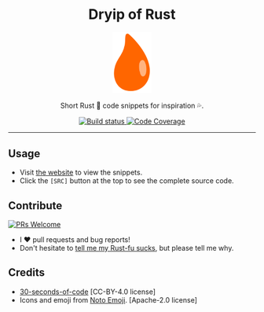 <div align="center">
<h1>Dryip of Rust</h1>
<img src='docs/logo.svg' width=80px/>

Short Rust 🦀 code snippets for inspiration 💦.

<a href="https://github.com/azzamsa/dryip-of-rust/workflows/ci.yml">
    <img src="https://github.com/azzamsa/dryip-of-rust/workflows/ci/badge.svg" alt="Build status" />
</a>
<a href="https://codecov.io/gh/azzamsa/dryip-of-rust">
    <img src="https://codecov.io/gh/azzamsa/dryip-of-rust/branch/master/graph/badge.svg" alt="Code Coverage" />
</a>

</div>

---

## Usage

- Visit [the website](https://docs.rs/dryip/) to view the snippets.
- Click the `[SRC]` button at the top to see the complete source code.

## Contribute

[![PRs Welcome](https://img.shields.io/badge/PRs-welcome-brightgreen.svg?style=flat-square)](http://makeapullrequest.com)

- I :heart: pull requests and bug reports!
- Don't hesitate to [tell me my Rust-fu sucks][new-issue], but please tell me why.

## Credits

- [30-seconds-of-code][30-seconds] [CC-BY-4.0 license]
- Icons and emoji from [Noto Emoji][noto-emoji]. [Apache-2.0 license]

<!-- dprint-ignore-start -->

[new-issue]: https://github.com/azzamsa/dryip-of-rust/issues/new

[30-seconds]: https://github.com/30-seconds/30-seconds-of-code
[noto-emoji]: https://github.com/googlefonts/noto-emoji

<!-- dprint-ignore-end -->
